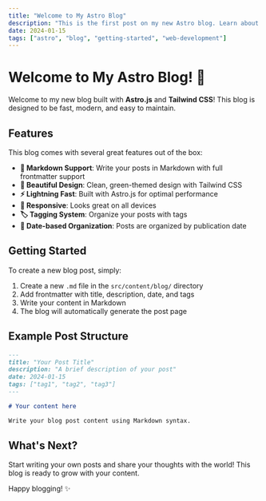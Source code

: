 ```yaml
---
title: "Welcome to My Astro Blog"
description: "This is the first post on my new Astro blog. Learn about the features and how to get started."
date: 2024-01-15
tags: ["astro", "blog", "getting-started", "web-development"]
---
```


# Welcome to My Astro Blog! 🚀

Welcome to my new blog built with **Astro.js** and **Tailwind CSS**! This blog is designed to be fast, modern, and easy to maintain.

## Features

This blog comes with several great features out of the box:

- **📝 Markdown Support**: Write your posts in Markdown with full frontmatter support
- **🎨 Beautiful Design**: Clean, green-themed design with Tailwind CSS
- **⚡ Lightning Fast**: Built with Astro.js for optimal performance
- **📱 Responsive**: Looks great on all devices
- **🏷️ Tagging System**: Organize your posts with tags
- **📅 Date-based Organization**: Posts are organized by publication date

## Getting Started

To create a new blog post, simply:

1. Create a new `.md` file in the `src/content/blog/` directory
2. Add frontmatter with title, description, date, and tags
3. Write your content in Markdown
4. The blog will automatically generate the post page

## Example Post Structure

```markdown
---
title: "Your Post Title"
description: "A brief description of your post"
date: 2024-01-15
tags: ["tag1", "tag2", "tag3"]
---

# Your content here

Write your blog post content using Markdown syntax.
```

## What's Next?

Start writing your own posts and share your thoughts with the world! This blog is ready to grow with your content.

Happy blogging! ✨